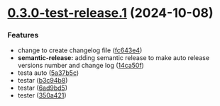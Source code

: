 # [0.3.0-test-release.1](https://github.com/NVE/Designsystem/compare/v0.2.13...v0.3.0-test-release.1) (2024-10-08)


### Features

* change to create changelog file ([fc643e4](https://github.com/NVE/Designsystem/commit/fc643e4792461c60dd536ce1d73edba850fb6756))
* **semantic-release:** adding semantic release to make auto release versions number and change log ([14ca50f](https://github.com/NVE/Designsystem/commit/14ca50f9cc34e3c408458e85b94f8c9ce9ae2d72))
* testa auto ([5a37b5c](https://github.com/NVE/Designsystem/commit/5a37b5c53e116b592335a2b7811d39a66a6b797c))
* testar ([b3c94b8](https://github.com/NVE/Designsystem/commit/b3c94b88413f896d0467f3c855509e4a76cb17ed))
* testar ([6ad9bd5](https://github.com/NVE/Designsystem/commit/6ad9bd5e55eb80c56522c949c8e73ef385295ace))
* tester ([350a421](https://github.com/NVE/Designsystem/commit/350a42127b95c84dcca6e7b80b074fcf62f45d47))
